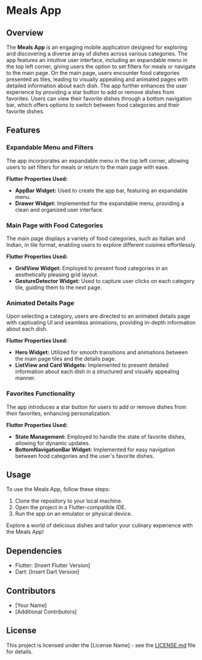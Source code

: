 # Meals App

## Overview

The **Meals App** is an engaging mobile application designed for exploring and discovering a diverse array of dishes across various categories. The app features an intuitive user interface, including an expandable menu in the top left corner, giving users the option to set filters for meals or navigate to the main page. On the main page, users encounter food categories presented as tiles, leading to visually appealing and animated pages with detailed information about each dish. The app further enhances the user experience by providing a star button to add or remove dishes from favorites. Users can view their favorite dishes through a bottom navigation bar, which offers options to switch between food categories and their favorite dishes.

## Features

### Expandable Menu and Filters

The app incorporates an expandable menu in the top left corner, allowing users to set filters for meals or return to the main page with ease.

**Flutter Properties Used:**
- **AppBar Widget:** Used to create the app bar, featuring an expandable menu.
- **Drawer Widget:** Implemented for the expandable menu, providing a clean and organized user interface.

### Main Page with Food Categories

The main page displays a variety of food categories, such as Italian and Indian, in tile format, enabling users to explore different cuisines effortlessly.

**Flutter Properties Used:**
- **GridView Widget:** Employed to present food categories in an aesthetically pleasing grid layout.
- **GestureDetector Widget:** Used to capture user clicks on each category tile, guiding them to the next page.

### Animated Details Page

Upon selecting a category, users are directed to an animated details page with captivating UI and seamless animations, providing in-depth information about each dish.

**Flutter Properties Used:**
- **Hero Widget:** Utilized for smooth transitions and animations between the main page tiles and the details page.
- **ListView and Card Widgets:** Implemented to present detailed information about each dish in a structured and visually appealing manner.

### Favorites Functionality

The app introduces a star button for users to add or remove dishes from their favorites, enhancing personalization.

**Flutter Properties Used:**
- **State Management:** Employed to handle the state of favorite dishes, allowing for dynamic updates.
- **BottomNavigationBar Widget:** Implemented for easy navigation between food categories and the user's favorite dishes.

## Usage

To use the Meals App, follow these steps:

1. Clone the repository to your local machine.
2. Open the project in a Flutter-compatible IDE.
3. Run the app on an emulator or physical device.

Explore a world of delicious dishes and tailor your culinary experience with the Meals App!

## Dependencies

- Flutter: [Insert Flutter Version]
- Dart: [Insert Dart Version]

## Contributors

- [Your Name]
- [Additional Contributors]

## License

This project is licensed under the [License Name] - see the [LICENSE.md](LICENSE.md) file for details.
